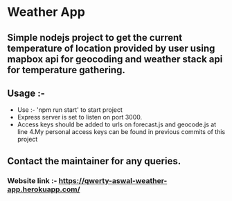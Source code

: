 # Weather App

## Simple nodejs project to get the current temperature of location provided by user using mapbox api for geocoding and weather stack api for temperature gathering.


## Usage :-
  * Use :- 'npm run start' to start project
  * Express server is set to listen on port 3000.
  * Access keys should be added to urls on forecast.js and geocode.js at line 4.My personal access keys can be found in previous commits of this project


## Contact the maintainer for any queries.


### Website link :- https://qwerty-aswal-weather-app.herokuapp.com/
